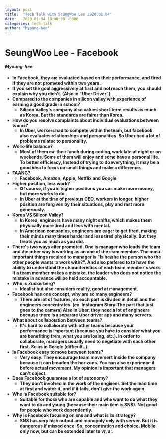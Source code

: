 ```yaml
---
layout: post
title:  "Tech Talk with SeungWoo Lee 2020.01.04"
date:   2020-01-04 10:00:00 -0800
categories: tech-talk
author: "Myoung-hee"
---
```


# <b>SeungWoo Lee - Facebook<b>
  
#### <b><i>Myoung-hee</i></b>
  - In Facebook, they are evaluated based on their performance, and fired if they are not promoted within two years.
  - If you set the goal aggressively at first and not reach them, you should explain why you didn't. (Also in "Uber Driver")
  - Compared to the companies in silicon valley with experience of earning a good grade in school?
    * Silicon Valley's company also values short-term results as much as Korea. But the standards are fairer than Korea.
  - How do you resolve complaints about individual evaluations between teams?
    * In Uber, workers had to compete within the team, but facebook also evaluates relationships and personalities. So Uber had a lot of problems related to personality.
  - Work-life balance?
    * Most of them eat their lunch during coding, work late at night or on weekends. Some of them will enjoy and some have a personal life.
      To better efficiency, Instead of trying to do everything, it may be a good idea to focus on small things and make a difference.
  - FAANG?
    * Facebook, Amazon, Apple, Netflix and Google
  - Higher position, less work?  
    * Of course, if you in higher positions you can make more money, but more works to do.
    * In Uber at the time of previous CEO, workers in longer, higher position are forgiven by their situations, play and rest more generously.
  - Korea VS Silicon Valley?
    * In Korea, engineers have many night shifts, which makes them physically more tired and less with mental.
    * In American companies, engineers are eager to get fired, making their minds many times harder and less tired physically. But they treats you as much as you did.
  - There's two ways after promoted. One is manager who leads the team and the other way is working as an one of the team member.
    The most important things required to manager is "Is he/she the person who the other people wants to work with?". And also prefered to to have the ability to understand the characteristics of each team member's work.
    If a team member makes a mistake, the leader who does not notice the mistake in advance will be held accountable.
  - Who is Zuckerberg?
    * Idealist but also considers reality, good at management.
  - Facebook has one concept, why are so many engineers?
    * There are lot of features, so each part is divided in detail and the engineers concentrates. (ex. Instagram Story-The part that just goes to the camera)
      Also in Uber, they need a lot of engineers because there is a separate Uber driver app and many servers.
  - What about collaboration between teams?
    * It's hard to collaborate with other teams because your performance is important (because you have to consider what you are benefiting from, what you are losing, etc.). 
      In order to collaborate, managers usually need to negotiate with each other first. So as in Google (difficult..).
  - Is Facebook easy to move between teams?
    * Very easy. They encourage team movement inside the company because it can broaden the horizons. 
      You can also experience it before actual movement. 
      My opinion is important that managers can't object. 
  - Does Facebook guarantee a lot of autonomy?
    * They don't involved in the work of the engineer. Set the lead time at first and watch it, and if it fails, don't give the work again.
  - Who is Facebook suitable for?
    * Suitable for those who are capable and who want to do what they want to do and young (because their main item is SNS). Not good for people who work dependently.
  - Why is Facebook focusing on sns and what is its strategy?
    * SNS has very high output and monopoly only with server. But it is dangerous if missed once. 
      So, concentration and choice. Mobile only now, but can be extended later to vr, ar.
